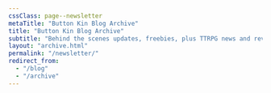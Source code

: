 ```yaml
---
cssClass: page--newsletter
metaTitle: "Button Kin Blog Archive"
title: "Button Kin Blog Archive"
subtitle: "Behind the scenes updates, freebies, plus TTRPG news and reviews"
layout: "archive.html"
permalink: "/newsletter/"
redirect_from:
  - "/blog"
  - "/archive"
---
```

